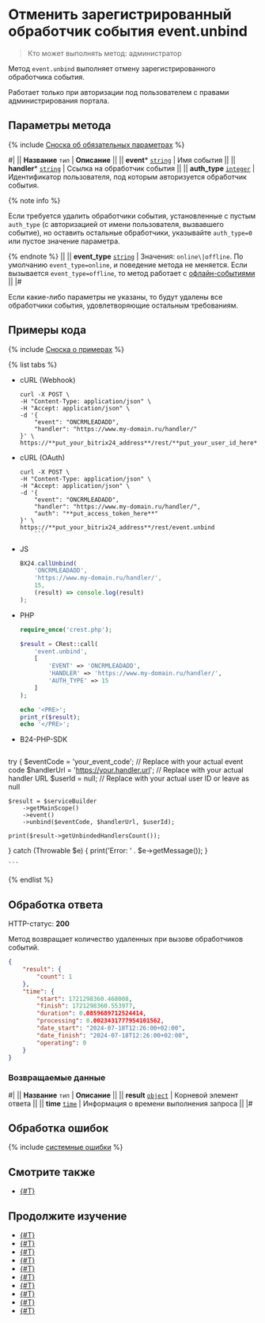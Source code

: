 # Отменить зарегистрированный обработчик события event.unbind

> Кто может выполнять метод: администратор

Метод `event.unbind` выполняет отмену зарегистрированного обработчика события.

Работает только при авторизации под пользователем с правами администрирования портала.

## Параметры метода

{% include [Сноска об обязательных параметрах](../../_includes/required.md) %}

#|
|| **Название**
`тип` | **Описание** ||
|| **event***
[`string`](../data-types.md) | Имя события ||
|| **handler***
[`string`](../data-types.md) | Ссылка на обработчик события ||
|| **auth_type**
[`integer`](../data-types.md) | Идентификатор пользователя, под которым авторизуется обработчик события.

{% note info %}

Если требуется удалить обработчики события, установленные с пустым `auth_type` (с авторизацией от имени пользователя, вызвавшего событие), но оставить остальные обработчики, указывайте `auth_type=0` или пустое значение параметра.

{% endnote %} 
||
|| **event_type**
[`string`](../data-types.md) | Значения: `online\|offline`. По умолчанию `event_type=online`, и поведение метода не меняется. Если вызывается `event_type=offline`, то метод работает с [офлайн-событиями](https://dev.1c-bitrix.ru/learning/course/index.php?COURSE_ID=99&CHAPTER_ID=04462&LESSON_PATH=8771.5380.2461.4462) ||
|#

Если какие-либо параметры не указаны, то будут удалены все обработчики события, удовлетворяющие остальным требованиям.

## Примеры кода

{% include [Сноска о примерах](../../_includes/examples.md) %}

{% list tabs %}

- cURL (Webhook)

    ```curl
    curl -X POST \
    -H "Content-Type: application/json" \
    -H "Accept: application/json" \
    -d '{
        "event": "ONCRMLEADADD",
        "handler": "https://www.my-domain.ru/handler/"
    }' \
    https://**put_your_bitrix24_address**/rest/**put_your_user_id_here**/**put_your_webbhook_here**/event.unbind
    ```

- cURL (OAuth)

    ```curl
    curl -X POST \
    -H "Content-Type: application/json" \
    -H "Accept: application/json" \
    -d '{
        "event": "ONCRMLEADADD",
        "handler": "https://www.my-domain.ru/handler/",
        "auth": "**put_access_token_here**"
    }' \
    https://**put_your_bitrix24_address**/rest/event.unbind
        ```

- JS

    ```js
    BX24.callUnbind(
        'ONCRMLEADADD',
        'https://www.my-domain.ru/handler/',
        15,
        (result) => console.log(result)
    );
    ```

- PHP

    ```php
    require_once('crest.php');

    $result = CRest::call(
        'event.unbind',
        [
            'EVENT' => 'ONCRMLEADADD',
            'HANDLER' => 'https://www.my-domain.ru/handler/',
            'AUTH_TYPE' => 15
        ]
    );

    echo '<PRE>';
    print_r($result);
    echo '</PRE>';
    ```

- B24-PHP-SDK

    ```php
    
try {
    $eventCode = 'your_event_code'; // Replace with your actual event code
    $handlerUrl = 'https://your.handler.url'; // Replace with your actual handler URL
    $userId = null; // Replace with your actual user ID or leave as null

    $result = $serviceBuilder
        ->getMainScope()
        ->event()
        ->unbind($eventCode, $handlerUrl, $userId);

    print($result->getUnbindedHandlersCount());
} catch (Throwable $e) {
    print('Error: ' . $e->getMessage());
}

    ```
{% endlist %}

## Обработка ответа

HTTP-статус: **200**

Метод возвращает количество удаленных при вызове обработчиков событий.

```json
{
    "result": {
        "count": 1
    },
    "time": {
        "start": 1721298360.468008,
        "finish": 1721298360.553977,
        "duration": 0.0859689712524414,
        "processing": 0.0023431777954101562,
        "date_start": "2024-07-18T12:26:00+02:00",
        "date_finish": "2024-07-18T12:26:00+02:00",
        "operating": 0
    }
}
```

### Возвращаемые данные

#|
|| **Название**
`тип` | **Описание** ||
|| **result**
[`object`](../data-types.md) | Корневой элемент ответа ||
|| **time**
[`time`](../data-types.md) | Информация о времени выполнения запроса ||
|#

## Обработка ошибок

{% include [системные ошибки](../../_includes/system-errors.md) %}

## Смотрите также

- [{#T}](../bx24-js-sdk/how-to-call-rest-methods/bx24-call-unbind.md)

## Продолжите изучение

- [{#T}](./events.md)
- [{#T}](./event-bind.md)
- [{#T}](./event-get.md)
- [{#T}](./safe-event-handlers.md)
- [{#T}](./offline-events.md)
- [{#T}](./event-offline-list.md)
- [{#T}](./event-offline-get.md)
- [{#T}](./event-offline-clear.md)
- [{#T}](./event-offline-error.md)
- [{#T}](./on-offline-event.md)